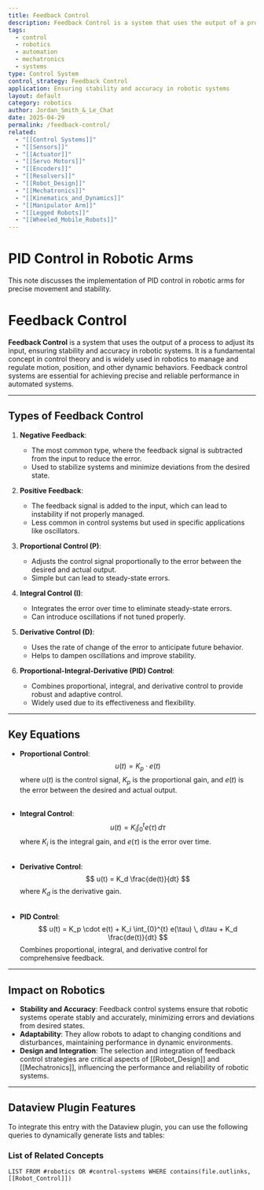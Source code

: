 ```yaml
---
title: Feedback Control
description: Feedback Control is a system that uses the output of a process to adjust its input, ensuring stability and accuracy in robotic systems.
tags:
  - control
  - robotics
  - automation
  - mechatronics
  - systems
type: Control System
control_strategy: Feedback Control
application: Ensuring stability and accuracy in robotic systems
layout: default
category: robotics
author: Jordan_Smith_&_Le_Chat
date: 2025-04-29
permalink: /feedback-control/
related:
  - "[[Control Systems]]"
  - "[[Sensors]]"
  - "[[Actuator]]"
  - "[[Servo Motors]]"
  - "[[Encoders]]"
  - "[[Resolvers]]"
  - "[[Robot_Design]]"
  - "[[Mechatronics]]"
  - "[[Kinematics_and_Dynamics]]"
  - "[[Manipulator Arm]]"
  - "[[Legged Robots]]"
  - "[[Wheeled_Mobile_Robots]]"
---
```


# PID Control in Robotic Arms

This note discusses the implementation of PID control in robotic arms for precise movement and stability.



# Feedback Control

**Feedback Control** is a system that uses the output of a process to adjust its input, ensuring stability and accuracy in robotic systems. It is a fundamental concept in control theory and is widely used in robotics to manage and regulate motion, position, and other dynamic behaviors. Feedback control systems are essential for achieving precise and reliable performance in automated systems.

---

## Types of Feedback Control

1. **Negative Feedback**:
   - The most common type, where the feedback signal is subtracted from the input to reduce the error.
   - Used to stabilize systems and minimize deviations from the desired state.

2. **Positive Feedback**:
   - The feedback signal is added to the input, which can lead to instability if not properly managed.
   - Less common in control systems but used in specific applications like oscillators.

3. **Proportional Control (P)**:
   - Adjusts the control signal proportionally to the error between the desired and actual output.
   - Simple but can lead to steady-state errors.

4. **Integral Control (I)**:
   - Integrates the error over time to eliminate steady-state errors.
   - Can introduce oscillations if not tuned properly.

5. **Derivative Control (D)**:
   - Uses the rate of change of the error to anticipate future behavior.
   - Helps to dampen oscillations and improve stability.

6. **Proportional-Integral-Derivative (PID) Control**:
   - Combines proportional, integral, and derivative control to provide robust and adaptive control.
   - Widely used due to its effectiveness and flexibility.

---

## Key Equations

- **Proportional Control**:
  $$
  u(t) = K_p \cdot e(t)
  $$
  where $u(t)$ is the control signal, $K_p$ is the proportional gain, and $e(t)$ is the error between the desired and actual output.
  <br></br>

- **Integral Control**:
  $$
  u(t) = K_i \int_{0}^{t} e(\tau) \, d\tau
  $$
  where $K_i$ is the integral gain, and $e(\tau)$ is the error over time.
  <br></br>

- **Derivative Control**:
  $$
  u(t) = K_d \frac{de(t)}{dt}
  $$
  where $K_d$ is the derivative gain.
  <br></br>

- **PID Control**:
  $$
  u(t) = K_p \cdot e(t) + K_i \int_{0}^{t} e(\tau) \, d\tau + K_d \frac{de(t)}{dt}
  $$
  Combines proportional, integral, and derivative control for comprehensive feedback.

---

## Impact on Robotics

- **Stability and Accuracy**: Feedback control systems ensure that robotic systems operate stably and accurately, minimizing errors and deviations from desired states.
- **Adaptability**: They allow robots to adapt to changing conditions and disturbances, maintaining performance in dynamic environments.
- **Design and Integration**: The selection and integration of feedback control strategies are critical aspects of [[Robot_Design]] and [[Mechatronics]], influencing the performance and reliability of robotic systems.

---

## Dataview Plugin Features

To integrate this entry with the Dataview plugin, you can use the following queries to dynamically generate lists and tables:

### List of Related Concepts

```dataview
LIST FROM #robotics OR #control-systems WHERE contains(file.outlinks, [[Robot_Control]])


